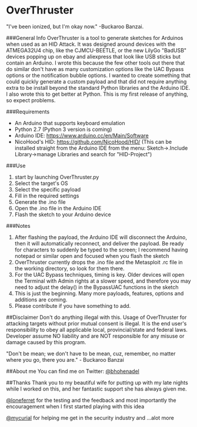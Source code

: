 # OverThruster
"I've been ionized, but I'm okay now." -Buckaroo Banzai.

###General Info
OverThruster is a tool to generate sketches for Arduinos when used as an HID Attack.  It was designed around devices with the ATMEGA32U4 chip, like the CJMCU-BEETLE, or the new LilyGo "BadUSB" devices popping up on ebay and aliexpress that look like USB sticks but contain an Arduino.  I wrote this because the few other tools out there that do similar don't have as many customization options like the UAC Bypass options or the notification bubble options.  I wanted to create something that could quickly generate a custom payload and that did not require anything extra to be install beyond the standard Python libraries and the Arduino IDE.  I also wrote this to get better at Python.  This is my first release of anything, so expect problems.

###Requirements
- An Arduino that supports keyboard emulation
- Python 2.7 (Python 3 version is coming)
- Arduino IDE: https://www.arduino.cc/en/Main/Software
- NicoHood's HID: https://github.com/NicoHood/HID/ (This can be installed straight from the Arduino IDE from the menu: Sketch->.Include Library->manage Libraries and search for "HID-Project")

###Use
1. start by launching OverThruster.py
2. Select the target's OS
3. Select the specific payload
4. Fill in the required settings
5. Generate the .ino file
6. Open the .ino file in the Arduino IDE
7. Flash the sketch to your Arduino device

###Notes

1. After flashing the payload, the Arduino IDE will disconnect the Arduino, then it will automatically reconnect, and deliver the payload. Be ready for characters to suddenly be typed to the screen; I recommend having notepad or similar open and focused when you flash the sketch
2. OverThruster currently drops the .ino file and the Metasploit .rc file in the working directory, so look for them there.
3. For the UAC Bypass techniques, timing is key.  Older devices will open the Terminal with Admin rights at a slower speed, and therefore you may need to adjust the delay() in the BypassUAC functions in the sketch
4. This is just the beginning.  Many more payloads, features, options and additions are coming.
5. Please contribute if you have something to add.

##Disclaimer
Don't do anything illegal with this.
Usage of OverThruster for attacking targets without prior mutual consent is illegal. It is the end user's responsibility to obey all applicable local, provincial/state and federal laws. Developer assume NO liability and are NOT responsible for any misuse or damage caused by this program.

"Don't be mean; we don't have to be mean, cuz, remember, no matter where you go, there you are." - Buckaroo Banzai

##About me
You can find me on Twitter: [@bhohenadel](https://twitter.com/bhohenadel)

##Thanks
Thank you to my beautiful wife for putting up with my late nights while I worked on this, and her fantastic support she has always given me.

[@loneferret](https://twitter.com/loneferret) for the testing and the feedback and most importantly the encouragement when I first started playing with this idea

[@mycurial](https://twitter.com/myrcurial) for helping me get in the security industry and ...alot more
